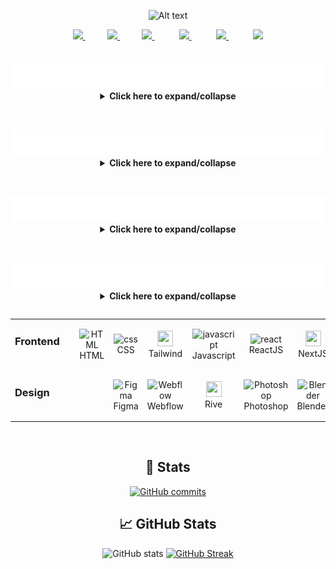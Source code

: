 <!---------- RESOURCES USED FOR THIS README.MD ---------->
<!-- Awesome Profiles: https://github.com/abhisheknaiidu/awesome-github-profile-readme
Social Badges: https://home.aveek.io/GitHub-Profile-Badges/
Skill Table Idea: https://github.com/rzashakeri/rzashakeri/blob/main/README.md
Skill Badges: https://github.com/tandpfun/skill-icons#readme
Animated Skill Badges: https://techstack-generator.vercel.app/
Youtube Stats Card: https://github.com/dhyeythumar/youtube-stats-card/tree/main
Youtube Video Cards: https://github.com/DenverCoder1/github-readme-youtube-cards
Online SVG editor: https://editsvgcode.com/
Gitprofile Summary Cards: https://github-profile-summary-cards.vercel.app/demo.html
Github Activity: https://github.com/jamesgeorge007/github-activity-readme -->

<p align="center">
    <img src="media/loopingGittyMenu_RodolfoFanti.gif" alt="Alt text">
</p>

<div align="center">
<a href="https://www.linkedin.com/in/rodolfofanti/">
        <img src="https://img.shields.io/badge/LinkedIn-0A66C2.svg?style=for-the-badge&logo=LinkedIn&logoColor=white" height="28">
    </a>
    &nbsp;&nbsp;&nbsp;&nbsp;&nbsp;&nbsp;&nbsp;&nbsp;
    <a href="https://dribbble.com/digitalclay">
        <img src="https://img.shields.io/badge/Dribbble-EA4C89.svg?style=for-the-badge&logo=Dribbble&logoColor=white" height="28">
    </a>
    &nbsp;&nbsp;&nbsp;&nbsp;&nbsp;&nbsp;&nbsp;&nbsp;
    <a href="https://twitter.com/3DRudy">
        <img src="https://img.shields.io/badge/@3DRudy-000000.svg?style=for-the-badge&logo=Twitter&logoColor=white" height="28">
    </a>
    &nbsp;&nbsp;&nbsp;&nbsp;&nbsp;&nbsp;&nbsp;&nbsp;&nbsp;
    <a href="https://www.youtube.com/digitalclay">
        <img src="https://img.shields.io/badge/@DigitalClay-FF0000.svg?style=for-the-badge&logo=YouTube&logoColor=white" height="28">
    </a>
    &nbsp;&nbsp;&nbsp;&nbsp;&nbsp;&nbsp;&nbsp;&nbsp;&nbsp;
    <a href="https://bento.me/3drudy">
        <img src=https://img.shields.io/badge/Bento-768CFF.svg?style=for-the-badge&logo=Bento&logoColor=white height="28">
    </a>
    &nbsp;&nbsp;&nbsp;&nbsp;&nbsp;&nbsp;&nbsp;&nbsp;&nbsp;
    <a href="https://codepen.io/3DRudy">
        <img src=https://img.shields.io/badge/CodePen-000000.svg?style=for-the-badge&logo=CodePen&logoColor=white height="28">
    </a>
</div>
<br/>
<br/>
<div align="center">

<!---------- SECTION: WHO AM I ---------->
<table>
<tr>
<a href="#" onclick="return false;"><img src="media/bio.svg" alt="Daily Log - Rodolfo Fanti" /></a>
</tr>
<tr>

<details>
<summary> <strong>Click here to expand/collapse</strong> </summary>
<br/>

I'm a `3D-sharpened`, `design-infused` Creative Developer.

I worked as a `senior 3d artist` for 15+ films you [probably watched](https://www.imdb.com/name/nm10480418/).

**2024 it's about:** `frontend development` across `design`, `3D`, `UI` and `code`.

I launched Digital Clay ( ![Digital Clay's Youtube Subscribers](https://img.shields.io/youtube/channel/subscribers/UC_JzGeCHnGFHLFWynzX4zhA?label=%20&style) subs) to share [the power of digital art](https://youtube.com/digitalclay/).

I did a lot of [Zbrush since 2009](https://rodolfofanti.com/).

</details>

</tr>
</table>
<br/>
<!---------- SECTION: WHO AM I ENDS---------->

<!---------- SECTION: DIARY ---------->
<table>
<tr>
<a href="#" onclick="return false;"><img src="media/diary.svg" alt="Daily Log - Rodolfo Fanti" /></a>
</tr>
<tr>

<details>
<summary> <strong>Click here to expand/collapse</strong> </summary>
<br/>
<!--- GENERATED VIA ACTIONS DON'T EDIT --->
<!-- START LOG -->

<!-- END LOG -->

</details>

</tr>
</table>
<br/>
<!---------- SECTION: DIARY ENDS ---------->

<!---------- SECTION: YOUTUBE ---------->
<table>
<tr>
<a href="#" onclick="return false;"><img src="media/youtube.svg" alt="Daily Log - Rodolfo Fanti" /></a>
</tr>
<tr>

<details>
<summary> <strong>Click here to expand/collapse</strong> </summary>
<br/>
<!--- GENERATED VIA ACTIONS DON'T EDIT --->

[![Digital Clay's youtube stats](https://youtube-stats-card.vercel.app/api?channelid=UC_JzGeCHnGFHLFWynzX4zhA&title_color=ffffff&icon_color=ffzfff&text_color=ffffff&bg_color=000000&custom_title=Digital%20Clay's%20Youtube)](https://www.youtube.com/channel/UC_JzGeCHnGFHLFWynzX4zhA)

<!-- BEGIN YOUTUBE-CARDS -->

<!-- END YOUTUBE-CARDS -->

</details>

</tr>
</table>
<br/>
<!---------- SECTION: YOUTUBE ENDS ---------->

<!---------- SECTION: WHO AM I ---------->
<table>
<tr>
<a href="#" onclick="return false;"><img src="media/stats.svg" alt="Daily Log - Rodolfo Fanti" /></a>
</tr>
<tr>

<details>
<summary> <strong>Click here to expand/collapse</strong> </summary>
<br/>

<table>
    <tr>
                <td align="left"><h3>Frontend&nbsp;&nbsp;&nbsp;&nbsp;</h3><br></td>
                <td align="center">
                    <img src="https://skillicons.dev/icons?i=html" width="25" height="25" alt="HTML" /><br>HTML
                </td>
                <td align="center">
                    <img src="https://skillicons.dev/icons?i=css" width="25" height="25" alt="css" /><br>CSS
                </td>
                <td align="center">
                    <img src="https://skillicons.dev/icons?i=tailwind" width="25" height="25"/><br>Tailwind
                </td>
                <td align="center">
                    <img src="https://techstack-generator.vercel.app/js-icon.svg" alt="javascript" width="25" height="25" /><br>Javascript
                </td>
                <td align="center">
                    <img src="https://techstack-generator.vercel.app/react-icon.svg" alt="react" width="25" height="25" /><br>ReactJS
                </td>
                <td align="center">
                    <img src="https://skillicons.dev/icons?i=nextjs" width="25" height="25"/><br>NextJS
                </td>
                <td align="center">
                    <img src="https://avatars.githubusercontent.com/u/2386673?v=4" width="25" height="25"/><br>GSAP
                </td>
                <td align="center">
                    <img src="https://skillicons.dev/icons?i=threejs" width="25" height="25"/><br>ThreeJS
                </td>
	  <tr>
      <tr>
                <td align="left"><h3>Design&nbsp;&nbsp;&nbsp;&nbsp;</h3><br></td>
                <td></td>
                <td align="center">
                    <img src="https://skillicons.dev/icons?i=figma" width="25" height="25" alt="Figma" /><br>Figma
                </td>
                <td align="center">
                    <img src="https://skillicons.dev/icons?i=webflow" width="25" height="25" alt="Webflow" /><br>Webflow
                </td>
                <td align="center">
                    <img src="https://avatars.githubusercontent.com/u/58453772?s=200&v=4" width="25" height="25"/><br>Rive
                </td>
                <td align="center">
                    <img src="https://avatars.githubusercontent.com/u/4542585?s=280&v=4" alt="Photoshop" width="25" height="25" /><br>Photoshop
                </td>
                <td align="center">
                    <img src="https://avatars.githubusercontent.com/u/52924476?s=280&v=4" alt="Blender" width="25" height="25" /><br>Blender
                </td>
                <td align="center">
                    <img src="https://www.svgrepo.com/show/508998/zbrush.svg" alt="ZBrush" width="25" height="25" /><br>ZBrush
                </td>
	  <tr>
</table>

</details>

</tr>
</table>
<br/>
<!---------- SECTION: STATS ENDS---------->

## 🎉 Stats

<p align="center">
    <a href="https://github.com/RuDeeVelops/creativedev-log/commits/main">
        <img src="https://img.shields.io/github/commit-activity/m/RuDeeVelops/creativedev-log.svg" alt="GitHub commits">
    </a>
</p>

## 📈 GitHub Stats

![GitHub stats](https://github-readme-stats.vercel.app/api?username=RuDeeVelops&show_icons=true&theme=tokyonight&hide_rank=true)
[![GitHub Streak](https://streak-stats.demolab.com/?user=rudeevelops)](https://git.io/streak-stats)
